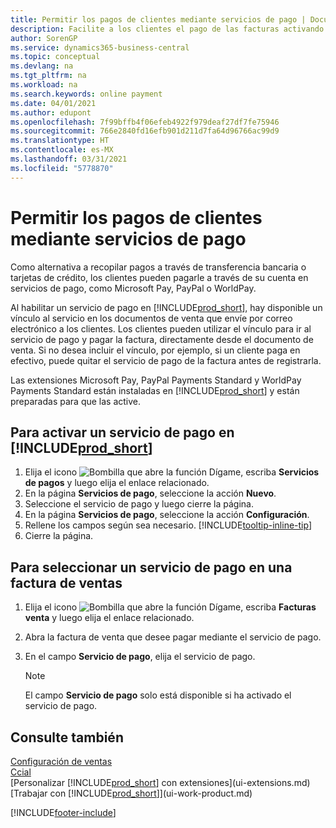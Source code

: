 ```yaml
---
title: Permitir los pagos de clientes mediante servicios de pago | Documentos de Microsoft
description: Facilite a los clientes el pago de las facturas activando los servicios de pago.
author: SorenGP
ms.service: dynamics365-business-central
ms.topic: conceptual
ms.devlang: na
ms.tgt_pltfrm: na
ms.workload: na
ms.search.keywords: online payment
ms.date: 04/01/2021
ms.author: edupont
ms.openlocfilehash: 7f99bffb4f06efeb4922f979deaf27df7fe75946
ms.sourcegitcommit: 766e2840fd16efb901d211d7fa64d96766ac99d9
ms.translationtype: HT
ms.contentlocale: es-MX
ms.lasthandoff: 03/31/2021
ms.locfileid: "5778870"
---
```

# <a name="enable-customer-payments-through-payment-services"></a>Permitir los pagos de clientes mediante servicios de pago
Como alternativa a recopilar pagos a través de transferencia bancaria o tarjetas de crédito, los clientes pueden pagarle a través de su cuenta en servicios de pago, como Microsoft Pay, PayPal o WorldPay.  

Al habilitar un servicio de pago en [!INCLUDE[prod_short](includes/prod_short.md)], hay disponible un vínculo al servicio en los documentos de venta que envíe por correo electrónico a los clientes. Los clientes pueden utilizar el vínculo para ir al servicio de pago y pagar la factura, directamente desde el documento de venta. Si no desea incluir el vínculo, por ejemplo, si un cliente paga en efectivo, puede quitar el servicio de pago de la factura antes de registrarla.  

Las extensiones Microsoft Pay, PayPal Payments Standard y WorldPay Payments Standard están instaladas en [!INCLUDE[prod_short](includes/prod_short.md)] y están preparadas para que las active.  

## <a name="to-enable-a-payment-service-in-prod_short"></a>Para activar un servicio de pago en [!INCLUDE[prod_short](includes/prod_short.md)]
1. Elija el icono ![Bombilla que abre la función Dígame](media/ui-search/search_small.png "Dígame qué desea hacer"), escriba **Servicios de pagos** y luego elija el enlace relacionado.  
2. En la página **Servicios de pago**, seleccione la acción **Nuevo**.  
3. Seleccione el servicio de pago y luego cierre la página.  
4. En la página **Servicios de pago**, seleccione la acción **Configuración**.  
5. Rellene los campos según sea necesario. [!INCLUDE[tooltip-inline-tip](includes/tooltip-inline-tip_md.md)]  
6. Cierre la página.  

## <a name="to-select-a-payment-service-on-a-sales-invoice"></a>Para seleccionar un servicio de pago en una factura de ventas
1. Elija el icono ![Bombilla que abre la función Dígame](media/ui-search/search_small.png "Dígame qué desea hacer"), escriba **Facturas venta** y luego elija el enlace relacionado.  
2. Abra la factura de venta que desee pagar mediante el servicio de pago.  
3. En el campo **Servicio de pago**, elija el servicio de pago.  

    > [!NOTE]  
    > El campo **Servicio de pago** solo está disponible si ha activado el servicio de pago.  

## <a name="see-also"></a>Consulte también  
[Configuración de ventas](sales-setup-sales.md)  
[Ccial](sales-manage-sales.md)  
[Personalizar [!INCLUDE[prod_short](includes/prod_short.md)] con extensiones](ui-extensions.md)  
[Trabajar con [!INCLUDE[prod_short](includes/prod_short.md)]](ui-work-product.md)  


[!INCLUDE[footer-include](includes/footer-banner.md)]